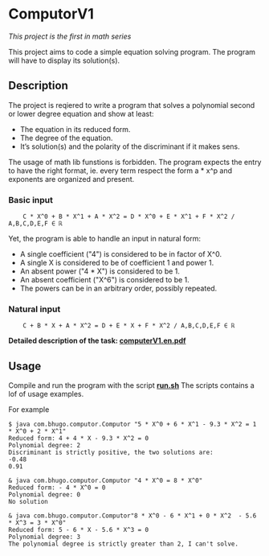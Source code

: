 # ComputorV1
*This project is the first in math series*

This project aims to code a simple equation solving program. The program will have to display its solution(s).

## Description

The project is reqiered to write a program that solves a polynomial second or lower degree equation and show at least:

- The equation in its reduced form.
- The degree of the equation.
- It’s solution(s) and the polarity of the discriminant if it makes sens.

The usage of math lib funstions is forbidden.
The program expects the entry to have the right format, ie. every term respect the
form a * x^p and exponents are organized and present. 

### Basic input
```
	C * X^0 + B * X^1 + A * X^2 = D * X^0 + E * X^1 + F * X^2 / A,B,C,D,E,F ∈ ℝ
```

Yet, the program is able to handle an input in natural form:
 - A single coefficient ("4") is considered to be in factor of X^0.
 - A single X is considered to be of coefficient 1 and power 1.
 - An absent power ("4 * X") is considered to be 1.
 - An absent coefficient ("X^6") is considered to be 1.
 - The powers can be in an arbitrary order, possibly repeated.
 
### Natural input
```
	C + B * X + A * X^2 = D + E * X + F * X^2 / A,B,C,D,E,F ∈ ℝ
```

**Detailed description of the task: [computerV1.en.pdf](https://github.com/irinadeeva/computor/blob/master/docs/en.subject.pdf)**

## Usage
Compile and run the program with the script **[run.sh](https://github.com/irinadeeva/computor/blob/master/src/run.sh)** 
The scripts contains a lof of usage examples.

For example
```
$ java com.bhugo.computor.Computor "5 * X^0 + 6 * X^1 - 9.3 * X^2 = 1 * X^0 + 2 * X^1" 
Reduced form: 4 + 4 * X - 9.3 * X^2 = 0
Polynomial degree: 2
Discriminant is strictly positive, the two solutions are:
-0.48
0.91

& java com.bhugo.computor.Computor "4 * X^0 = 8 * X^0"
Reduced form: - 4 * X^0 = 0
Polynomial degree: 0
No solution

& java com.bhugo.computor.Computor"8 * X^0 - 6 * X^1 + 0 * X^2  - 5.6 * X^3 = 3 * X^0" 
Reduced form: 5 - 6 * X - 5.6 * X^3 = 0
Polynomial degree: 3
The polynomial degree is strictly greater than 2, I can't solve.
```

